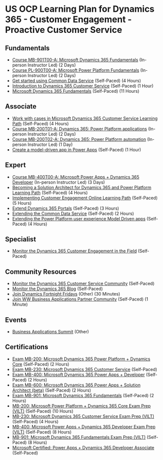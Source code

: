 # US OCP Learning Plan for Dynamics 365 - Customer Engagement - Proactive Customer Service

## Fundamentals

* [Course MB-901T00-A: Microsoft Dynamics 365 Fundamentals](https://docs.microsoft.com/en-us/learn/certifications/courses/mb-901t00) (In-person Instructor Led) (2 Days)
* [Course PL-900T00-A: Microsoft Power Platform Fundamentals](https://docs.microsoft.com/en-us/learn/certifications/courses/pl-900t00) (In-person Instructor Led) (2 Days)
* [Get started using Common Data Service](https://docs.microsoft.com/en-us/learn/paths/get-started-cds/) (Self-Paced) (4 Hours)
* [Introduction to Dynamics 365 Customer Service](https://docs.microsoft.com/en-us/learn/wwl/introduction-dynamics-365-customer-service/) (Self-Paced) (1 Hour)
* [Microsoft Dynamics 365 Fundamentals](https://docs.microsoft.com/en-us/learn/paths/dynamics-365-fundamentals/) (Self-Paced) (11 Hours)

## Associate

* [Work with cases in Microsoft Dynamics 365 Customer Service Learning Path](https://docs.microsoft.com/en-us/learn/paths/work-with-cases-in-dynamics-365-for-customer-service/) (Self-Paced) (4 Hours)
* [Course MB-200T01-A: Dynamics 365: Power Platform applications](https://docs.microsoft.com/en-us/learn/certifications/courses/mb-200t01) (In-person Instructor Led) (2 Days)
* [Course MB-200T02-A: Dynamics 365: Power Platform automation](https://docs.microsoft.com/en-us/learn/certifications/courses/mb-200t02) (In-person Instructor Led) (1 Day)
* [Create a model-driven app in Power Apps](https://docs.microsoft.com/en-us/learn/paths/create-app-models-business-processes/) (Self-Paced) (1 Hour)

## Expert

* [Course MB-400T00-A: Microsoft Power Apps + Dynamics 365 Developer](https://docs.microsoft.com/en-us/learn/certifications/courses/mb-400t00) (In-person Instructor Led) (3 Days)
* [Becoming a Solution Architect for Dynamics 365 and Power Platform Learning Path](https://docs.microsoft.com/en-us/learn/paths/become-solution-architect/) (Self-Paced) (4 Hours)
* [Implementing Customer Engagement Online Learning Path](https://docs.microsoft.com/en-us/learn/paths/implementing-customer-engagement-apps/) (Self-Paced) (5 Hours)
* [Extend Dynamics 365 Portals](https://docs.microsoft.com/en-us/learn/paths/extend-dynamics-365-portals/) (Self-Paced) (3 Hours)
* [Extending the Common Data Service](https://docs.microsoft.com/en-us/learn/paths/extend-power-platform-common-data-service/) (Self-Paced) (2 Hours)
* [Extending the Power Platform user experience Model Driven apps](https://docs.microsoft.com/en-us/learn/paths/extend-power-platform-model-driven-app/) (Self-Paced) (4 Hours)

## Specialist

* [Monitor the Dynamics 365 Customer Engagement in the Field](https://community.dynamics.com/crm/b/crminthefield) (Self-Paced)

## Community Resources

* [Monitor the Dynamics 365 Customer Service Community](https://community.dynamics.com/365/customerservice) (Self-Paced)
* [Monitor the Dynamics 365 Blog](https://cloudblogs.microsoft.com/dynamics365/) (Self-Paced)
* [Join Dynamics Fortnight Fridays](http://dff.azurewebsites.net/) (Other) (30 Minutes)
* [Join WW Business Applications Partner Community](https://www.microsoftpartnercommunity.com/t5/Business-Applications/ct-p/BizApps) (Self-Paced) (1 Minute)

## Events

* [Business Applications Summit](https://www.microsoft.com/en-us/BusinessApplicationsSummit) (Other)

## Certifications

* [Exam MB-200:  Microsoft Dynamics 365 Power Platform + Dynamics Core](https://docs.microsoft.com/en-us/learn/certifications/exams/mb-200) (Self-Paced) (2 Hours)
* [Exam MB-230: Microsoft Dynamics 365 Customer Service](https://docs.microsoft.com/en-us/learn/certifications/exams/mb-230) (Self-Paced)
* [Exam MB-400: Microsoft Dynamics 365 Power Apps + Developer](https://docs.microsoft.com/en-us/learn/certifications/exams/mb-400) (Self-Paced) (2 Hours)
* [Exam MB-600: Microsoft Dynamics 365 Power Apps + Solution Architect (beta)](https://docs.microsoft.com/en-us/learn/certifications/exams/mb-600) (Self-Paced) (2 Hours)
* [Exam MB-901: Microsoft Dynamics 365 Fundamentals](https://docs.microsoft.com/en-us/learn/certifications/exams/mb-901) (Self-Paced) (2 Hours)
* [MB-200: Microsoft Power Platform + Dynamics 365 Core Exam Prep (VILT)](https://partner.microsoft.com/en-us/training/assets/collection/mb-200-microsoft-power-platform-plus-dynamics-365-core#/) (Self-Paced) (10 Hours)
* [MB-230: Microsoft Dynamics 365 Customer Service Exam Prep (VILT)](https://partner.microsoft.com/en-us/training/assets/collection/mb-230-microsoft-dynamics-365-customer-service#/) (Self-Paced) (4 Hours)
* [MB-400: Microsoft Power Apps + Dynamics 365 Developer Exam Prep (VILT)](https://partner.microsoft.com/en-us/training/assets/collection/mb-400-microsoft-power-apps-dynamics-365-developer#/) (Self-Paced) (8 Hours)
* [MB-901:  Microsoft Dynamics 365 Fundamentals Exam Prep (VILT)](https://partner.microsoft.com/en-us/training/assets/collection/mb-901-microsoft-dynamics-365-fundamentals#/) (Self-Paced) (8 Hours)
* [Microsoft Certified: Power Apps + Dynamics 365 Developer Associate](https://docs.microsoft.com/en-us/learn/certifications/power-apps-and-d365-developer-associate) (Self-Paced)
